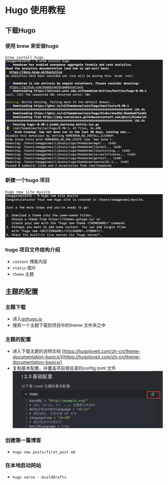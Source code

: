 # Hugo 使用教程


## 下载Hugo
### 使用 brew 来安装hugo  
`brew install hugo`
![](/images_hugo/pic1.png)

### 新建一个hugo 项目  
`hugo new site mysite`  
![](/images_hugo/pic2.png)

### hugo 项目文件结构介绍  
* `content` 博客内容  
* `static` 图片  
* `theme` 主题  

## 主题的配置
### 主题下载  
* 进入[gohugo.io](https://github.com/dillonzq/LoveIt.git)  
* 搜索一个主题下载到项目中的theme 文件夹之中

### 主题的配置
* 进入下载主题的说明文档 [https://hugoloveit.com/zh-cn/theme-documentation-basics/](https://hugoloveit.com/zh-cn/theme-documentation-basics/)
* 复制基本配置，并覆盖项目根目录的config.toml 文件
![](/images_hugo/pic3.png)

### 创建第一篇博客
* `hugo new posts/first_post.md`

### 在本地启动网站
* `hugo serve --buildDrafts`


